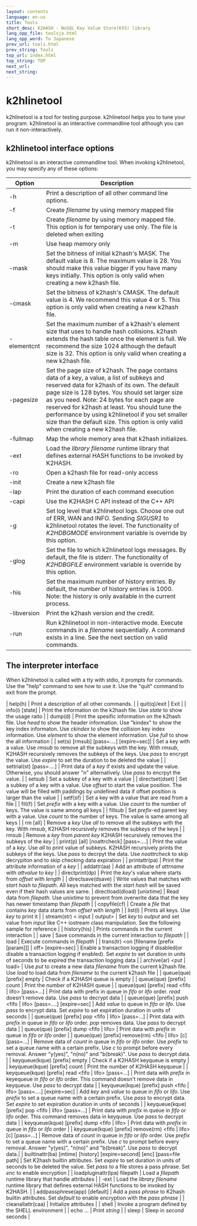 ```yaml
---
layout: contents
language: en-us
title: Tools
short_desc: K2HASH - NoSQL Key Value Store(KVS) library
lang_opp_file: toolsja.html
lang_opp_word: To Japanese
prev_url: tools.html
prev_string: Tools
top_url: index.html
top_string: TOP
next_url: 
next_string: 
---
```


# k2hlinetool

k2hlinetool is a tool for testing purpose. k2hlinetool helps you to tune your program. k2hlinetool is an interactive commandline tool although you can run it non-interactively.

## k2hlinetool interface options

k2hlinetool is an interactive commandline tool. When invoking k2hlinetool, you may specify any of these options:

| Option | Description |
| --- | --- |
| -h | Print a description of all other command line options. |
| -f <filename> | Create *filename* by using memory mapped file |
| -t <filename> | Create *filename* by using memory mapped file. This option is for temporary use only.  The file is deleted when exiting |
| -m | Use heap memory only |
| -mask <bit count> | Set the bitness of initial k2hash's MASK. The default value is 8. The maximum value is 28. You should make this value bigger if you have many keys initially. This option is only valid when creating a new k2hash file.|
| -cmask <bit count> | Set the bitness of k2hash's CMASK. The default value is 4. We recommend this value 4 or 5. This option is only valid when creating a new k2hash file.|
| -elementcnt <count> | Set the maximum number of a k2hash's element size that uses to handle hash collisions. k2hash extends the hash table once the element is full. We recommend the size 1024 although the default size is 32. This option is only valid when creating a new k2hash file. |
| -pagesize <number> | Set the page size of k2hash. The page contains data of a key, a value, a list of subkeys and reserved data for k2hash of its own. The default page size is 128 bytes. You should set larger size as you need. Note: 24 bytes for each page are reserved for k2hash at least. You should tune the performance by using k2hlinetool if you set smaller size than the default size. This option is only valid when creating a new k2hash file. |
| -fullmap | Map the whole memory area that k2hash initializes. |
| -ext <library filename> | Load the *library filename* runtime library that defines external HASH functions to be invoked by K2HASH. |
| -ro | Open a k2hash file for read-only access |
| -init | Create a new k2hash file |
| -lap | Print the duration of each command execution |
| -capi | Use the K2HASH C API instead of the C++ API | 
| -g <debug level> | Set log level that k2hlinetool logs. Choose one out of ERR, WAN and INFO. Sending *SIGUSR1* to k2hlinetool rotates the level. The functionality of *K2HDBGMODE* environment variable is override by this option. |
| -glog <file path> | Set the file to which k2hlinetool logs messages. By default, the file is stderr. The functionality of *K2HDBGFILE* environment variable is override by this option. |
| -his <count> | Set the maximum number of history entries. By default, the number of history entries is 1000. Note: the history is only available in the current process. |
| -libversion | Print the k2hash version and the credit. |
| -run <filename> | Run k2hlinetool in non-interactive mode. Execute commands in a *filename* sequentially. A command exists in a line. See the next section on valid commands.|

## The interpreter interface

When k2hlinetool is called with a tty with stdio, it prompts for commands. Use the "help" command to see how to use it. Use the "quit" command to exit from the prompt.

| help(h) | Print a description of all other commands. |
| quit(q)/exit | Exit |
| info(i) [state] | Print the information on the k2hash file. Use *state* to show the usage raito |
| dump(d) <parameter> | Print the spesific information on the k2hash file. Use *head* to show the header information. Use "kindex" to show the key index informaton. Use *ckindex* to show the collision key index information. Use *element* to show the element information. Use *full* to show the all information |
| set(s) <key> <value> [rmsub] [pass=....] [expire=sec]| | Set a key with a value. Use *rmsub* to remove all the subkeys with the key. With *rmsub*, K2HASH recursively removes the subkeys of the keys. Use *pass* to encrypt the value. Use *expire* to set the duration to be deleted the value |
| settrial(st) <key> [pass=....] | Print data of a *key* if exists and update the value. Otherwise, you should answer "n" alternatively. Use *pass* to encrpyt the value. |
| setsub <parent key> <key> <value> | Set a subkey of a key with a value |
| directset(dset) <key> <value> <offset>   | Set a subkey of a key with a value. Use *offset* to start the value position. The value will be filled with paddings by undefined data if offset position is larger than the value |
| setf(sf) <key> <offset> <file> | Set a key with a value that are read from a file |
| fill(f) <prefix> <value> <count> | Set *prefix* with a key with a value. Use *count* to the number of keys. The value is same among all keys |
| fillsub <parent> <prefix> <val> <cnt> | Set *prefix*-ed parent key with a value. Use *count* to the number of keys. The value is same among all keys |
| rm <key> [all] | Remove a *key* Use *all* to remove all the subkeys with the key. With *rmsub*, K2HASH recursively removes the subkeys of the keys |
| rmsub <parent key> <key> | Remove a *key* from *parent key* K2HASH recursively removes the subkeys of the *key* |
| print(p) <key> [all] [noattrcheck] [pass=....] | Print the value of a *key*. Use *all* to print value of subkeys. K2HASH recursively prints the subkeys of the keys. Use *pass* to decrpyt the data. Use *noattrcheck* to skip decrypiton and to skip checking data expiration |
| printattr(pa) <key> | Print the attribute information of a *key* |
| addattr(aa) <key> <attrname> <attrvalue> | Add an attribute of *attrname* with *attvalue* to *key* |
| directprint(dp) <key> <length> <offset> | Print the *key*'s value where starts from *offset* with *length* |
| directsave(dsave) <start hash> <filepath> | Write values that matches with *start hash* to *filepath*. All keys matched with the *start hash* will be saved even if their hash values are same.
| directload(dload) <file path> [unixtime] | Read data from *filepath*. Use *unixtime* to prevent from overwrite data that the key has newer timestamp than *filepath* |
| copyfile(cf) <key> <offset> <file> | Create a *file* that contains *key* data starts from *offset* with *length* |
| list(l) <key> | Prints all keys. Use *key* to print it |
| stream(str) <key> < input | output> | Set *key* to *output* and set value from *input* like C++ iostream class manipulation. See the following sample for reference |
| history(his) | Prints commands in the current interaction |
| save <filepath> | Save commands in the current interaction to *filepath* |
| load <filepath> | Execute commands in *filepath* |
| trans(tr) <on [filename [prefix [param]]] | off> [expire=sec] | Enable a transaction logging if disabled(or disable a transaction logging if enabled). Set *expire* to set duration in units of seconds to be expired the transaction logging data |
| archive(ar) <put | load> <filename> | Use *put* to create a new data *filename* from the current k2hash file. Use *load* to load data from *filename* to the current k2hash file |
| queue(que) [prefix] empty | Check if a K2HASH queue is empty |
| queue(que) [prefix] count | Print the number of K2HASH queue |
| queue(que) [prefix] read <fifo | lifo> <pos> [pass=...] | Print data with prefix in queue in *fifo* or *lifo* order. *read* doesn't remove data. Use *pass* to decrypt data |
| queue(que) [prefix] push <fifo | lifo> <value> [pass=....] [expire=sec] | Add *value* to queue in *fifo* or *lifo*. Use *pass* to encrypt data. Set *expire* to set expiration duration in units of seconds |
| queue(que) [prefix] pop <fifo | lifo> [pass=...] | Print data with *prefix* in queue in *fifo* or *lifo* order. *pop* removes data. Use *pass* to decrypt data |
| queue(que) [prefix] dump <fifo | lifo> | Print data with *prefix* in queue in *fifo* or *lifo* order |
| queue(que) [prefix] remove(rm) <fifo | lifo> <count> [c] [pass=...] | Remove data of *count* in queue in *fifo* or *lifo* order. Use *prefix* to set a queue name with a certain prefix. Use *c* to prompt before every removal. Answer "y(yes)", "n(no)" and "b(break)". Use *pass* to decrypt data. |
| keyqueue(kque) [prefix] empty | Check if a K2HASH keyqueue is empty |
| keyqueue(kque) [prefix] count | Print the number of K2HASH keyqueue |
| keyqueue(kque) [prefix] read <fifo | lifo> <pos> [pass=...] | Print data with *prefix* in keyequeue in *fifo* or *lifo* order. This command doesn't remove data in keyqueue. Use *pass* to decrypt data |
| keyqueue(kque) [prefix] push <fifo | lifo> <key> <value> [pass=....] [expire=sec] | Add *key* and *value* to queue in *fifo* or *lifo*. Use *prefix* to set a queue name with a certain prefix. Use *pass* to encrypt data. Set *expire* to set expiration duration in units of seconds |
| keyqueue(kque) [prefix] pop <fifo | lifo> [pass=...] | Print data with *prefix* in queue in *fifo* or *lifo* order. This command removes data in keyqueue. Use *pass* to decrypt data |
| keyqueue(kque) [prefix] dump <fifo | lifo> | Print data with *prefix* in queue in *fifo* or *lifo* order |
| keyqueue(kque) [prefix] remove(rm) <fifo | lifo> <count> [c] [pass=...] | Remove data of *count* in queue in *fifo* or *lifo* order. Use *prefix* to set a queue name with a certain prefix. Use *c* to prompt before every removal. Answer "y(yes)", "n(no)" and "b(break)". Use *pass* to decrypt data.|
| builtinattr(ba) [mtime] [history] [expire=second] [enc] [pass=file path] | Set K2hash builtin attributes. Set *expire* to set duration in units of seconds to be deleted the value. Set *pass* to a file stores a pass phrase. Set *enc* to enable encryption |
| loadpluginattr(lpa) filepath | Load a *filepath* runtime library that handle attributes |
| -ext <library filename> | Load the *library filename* runtime library that defines external HASH functions to be invoked by K2HASH. |
| addpassphrese(app) <pass phrase> [default] | Add a *pass phrase* to K2hash builtin attributes. Set *default* to enable encryption with the *pass phrase* |
| cleanallattr(caa) | Initialize attributes |
| shell |  Invoke a program defined by the SHELL environment |
| echo <string>... | Print *string* |
| sleep <second> | Sleep in *second* seconds |


